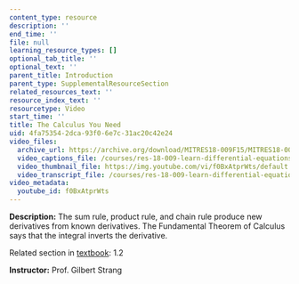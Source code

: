 ```yaml
---
content_type: resource
description: ''
end_time: ''
file: null
learning_resource_types: []
optional_tab_title: ''
optional_text: ''
parent_title: Introduction
parent_type: SupplementalResourceSection
related_resources_text: ''
resource_index_text: ''
resourcetype: Video
start_time: ''
title: The Calculus You Need
uid: 4fa75354-2dca-93f0-6e7c-31ac20c42e24
video_files:
  archive_url: https://archive.org/download/MITRES18-009F15/MITRES18-009F15_1_2_The_Calculus_You_Need_300k.mp4
  video_captions_file: /courses/res-18-009-learn-differential-equations-up-close-with-gilbert-strang-and-cleve-moler-fall-2015/7eda3268bcf2555d859417f04588f0fe_f0BxAtprWts.vtt
  video_thumbnail_file: https://img.youtube.com/vi/f0BxAtprWts/default.jpg
  video_transcript_file: /courses/res-18-009-learn-differential-equations-up-close-with-gilbert-strang-and-cleve-moler-fall-2015/ed8ac43c4be3e9b6bcf172f1f0d2d692_f0BxAtprWts.pdf
video_metadata:
  youtube_id: f0BxAtprWts
---
```


**Description:** The sum rule, product rule, and chain rule produce new derivatives from known derivatives. The Fundamental Theorem of Calculus says that the integral inverts the derivative.

Related section in [textbook](http://www-math.mit.edu/~gs/dela/): 1.2

**Instructor:** Prof. Gilbert Strang